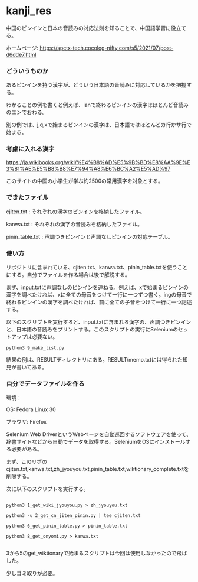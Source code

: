 # kanji_res
中国のピンインと日本の音読みの対応法則を知ることで、中国語学習に役立てる。

ホームページ: https://spctx-tech.cocolog-nifty.com/s5/2021/07/post-d6dde7.html

### どういうものか

あるピンインを持つ漢字が、どういう日本語の音読みに対応しているかを把握する。

わかることの例を書くと例えば、ianで終わるピンインの漢字はほとんど音読みのエンでおわる。

別の例では、j,q,xで始まるピンインの漢字は、日本語ではほとんどカ行かサ行で始まる。

### 考慮に入れる漢字

https://ja.wikibooks.org/wiki/%E4%B8%AD%E5%9B%BD%E8%AA%9E%E3%81%AE%E5%B8%B8%E7%94%A8%E6%BC%A2%E5%AD%97

このサイトの中国の小学生が学ぶ約2500の常用漢字を対象とする。

### できたファイル

cjiten.txt : それぞれの漢字のピンインを格納したファイル。

kanwa.txt : それぞれの漢字の音読みを格納したファイル。

pinin_table.txt : 声調つきピンインと声調なしピンインの対応テーブル。

### 使い方

リポジトリに含まれている、cjiten.txt、kanwa.txt、pinin_table.txtを使うことにする。自分でファイルを作る場合は後で解説する。

まず、input.txtに声調なしのピンインを連ねる。例えば、xで始まるピンインの漢字を調べたければ、xに全ての母音をつけて一行に一つずつ書く。ingの母音で終わるピンインの漢字を調べたければ、前に全ての子音をつけて一行に一つ記述する。

以下のスクリプトを実行すると、input.txtに含まれる漢字の、声調つきピンインと、日本語の音読みをプリントする。このスクリプトの実行にSeleniumのセットアップは必要ない。

```
python3 9_make_list.py
```

結果の例は、RESULTディレクトリにある。RESULT/memo.txtには得られた知見が書いてある。

### 自分でデータファイルを作る

環境：

OS: Fedora Linux 30

ブラウザ: Firefox

Selenium Web DriverというWebページを自動巡回するソフトウェアを使って、辞書サイトなどから自動でデータを取得する。SeleniumをOSにインストールする必要がある。

まず、このリポのcjiten.txt,kanwa.txt,zh_jyouyou.txt,pinin_table.txt,wiktionary_complete.txtを削除する。

次に以下のスクリプトを実行する。

```

python3 1_get_wiki_jyouyou.py > zh_jyouyou.txt

python3 -u 2_get_cn_jiten_pinin.py | tee cjiten.txt

python3 6_get_pinin_table.py > pinin_table.txt

python3 8_get_onyomi.py > kanwa.txt


```

3から5のget_wiktionaryで始まるスクリプトは今回は使用しなかったので飛ばした。

少しゴミ取りが必要。
